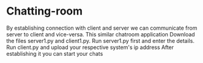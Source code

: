 # Chatting-room
By establishing  connection with client and server we can communicate from server to client and vice-versa. This similar chatroom application
Download the files server1.py and client1.py. 
Run server1.py first and enter the details.
Run client.py and upload your respective system's ip address
After establishing it you can start your chats
